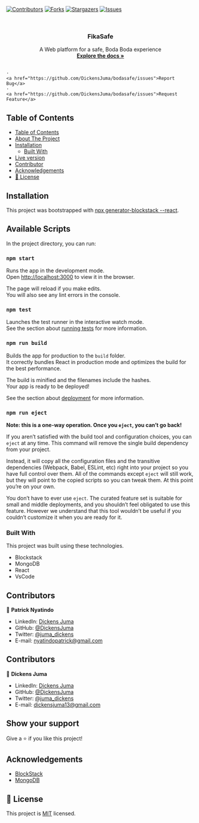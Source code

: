 
<!--
*** Thanks for checking out this README Template. If you have a suggestion that would
*** make this better, please fork the repo and create a pull request or simply open
*** an issue with the tag "enhancement".
*** Thanks again! Now go create something AMAZING! :D
-->

<!-- PROJECT SHIELDS -->
<!--
*** I'm using markdown "reference style" links for readability.
*** Reference links are enclosed in brackets [ ] instead of parentheses ( ).
*** See the bottom of this document for the declaration of the reference variables
*** for contributors-url, forks-url, etc. This is an optional, concise syntax you may use.
*** https://www.markdownguide.org/basic-syntax/#reference-style-links
-->

[![Contributors][contributors-shield]][contributors-url]
[![Forks][forks-shield]][forks-url]
[![Stargazers][stars-shield]][stars-url]
[![Issues][issues-shield]][issues-url]

<!-- PROJECT LOGO -->
<br />
<p align="center">

  <h3 align="center"> FikaSafe</h3>

  <p align="center">
    A Web platform for a safe, Boda Boda experience
    <br />
    <a href="https://github.com/DickensJuma/bodasafe"><strong>Explore the docs »</strong></a>
    <br />
    <br />

    ·
    <a href="https://github.com/DickensJuma/bodasafe/issues">Report Bug</a>
    ·
    <a href="https://github.com/DickensJuma/bodasafe/issues">Request Feature</a>
  </p>
</p>

<!-- TABLE OF CONTENTS -->

## Table of Contents

- [Table of Contents](#table-of-contents)
- [About The Project](#about-the-project)
- [Installation](#installation)
  - [Built With](#built-with)
- [Live version](#live-version)
- [Contributor](#contributor)
- [Acknowledgements](#acknowledgements)
- [📝 License](#%f0%9f%93%9d-license)

<!-- ABOUT THE PROJECT -->

## Installation
This project was bootstrapped with [ npx generator-blockstack --react](https://docs.blockstack.org/browser/hello-blockstack.html).

## Available Scripts

In the project directory, you can run:

### `npm start`

Runs the app in the development mode.<br>
Open [http://localhost:3000](http://localhost:3000) to view it in the browser.

The page will reload if you make edits.<br>
You will also see any lint errors in the console.

### `npm test`

Launches the test runner in the interactive watch mode.<br>
See the section about [running tests](https://facebook.github.io/create-react-app/docs/running-tests) for more information.

### `npm run build`

Builds the app for production to the `build` folder.<br>
It correctly bundles React in production mode and optimizes the build for the best performance.

The build is minified and the filenames include the hashes.<br>
Your app is ready to be deployed!

See the section about [deployment](https://facebook.github.io/create-react-app/docs/deployment) for more information.

### `npm run eject`

**Note: this is a one-way operation. Once you `eject`, you can’t go back!**

If you aren’t satisfied with the build tool and configuration choices, you can `eject` at any time. This command will remove the single build dependency from your project.

Instead, it will copy all the configuration files and the transitive dependencies (Webpack, Babel, ESLint, etc) right into your project so you have full control over them. All of the commands except `eject` will still work, but they will point to the copied scripts so you can tweak them. At this point you’re on your own.

You don’t have to ever use `eject`. The curated feature set is suitable for small and middle deployments, and you shouldn’t feel obligated to use this feature. However we understand that this tool wouldn’t be useful if you couldn’t customize it when you are ready for it.

### Built With

This project was built using these technologies.

- Blockstack
- MongoDB
- React
- VsCode

<!-- CONTACT -->

## Contributors

👤 **Patrick Nyatindo**

- LinkedIn: [Dickens Juma](https://www.linkedin.com/in/nyatindopatrick/)
- GitHub: [@DickensJuma](https://github.com/Patricknyatindo)
- Twitter: [@juma_dickens](https://twitter.com/patricknyatindo)
- E-mail: nyatindopatrick@gmail.com


## Contributors

👤 **Dickens Juma**

- LinkedIn: [Dickens Juma](https://www.linkedin.com/in/dickens-juma-363061182/)
- GitHub: [@DickensJuma](https://github.com/DickensJuma)
- Twitter: [@juma_dickens](https://twitter.com/juma_dickens)
- E-mail: dickensjuma13@gmail.com



## Show your support

Give a ⭐️ if you like this project!

<!-- ACKNOWLEDGEMENTS -->

## Acknowledgements

- [BlockStack](https://www.blockstack.org/)
- [MongoDB](https://www.mongodb.com/)

<!-- MARKDOWN LINKS & IMAGES -->
<!-- https://www.markdownguide.org/basic-syntax/#reference-style-links -->

[contributors-shield]: https://img.shields.io/github/contributors/DickensJuma/Newsweek.svg?style=flat-square
[contributors-url]: https://github.com/DickensJuma/bodasafe/graphs/contributors
[forks-shield]: https://img.shields.io/github/forks/DickensJuma/Newsweek.svg?style=flat-square
[forks-url]: https://github.com/DickensJuma/bodasafe/network/members
[stars-shield]: https://img.shields.io/github/stars/DickensJuma/Newsweek.svg?style=flat-square
[stars-url]: https://github.com/DickensJuma/bodasafe/stargazers
[issues-shield]: https://img.shields.io/github/issues/DickensJuma/Newsweek.svg?style=flat-square
[issues-url]: https://github.com/DickensJuma/bodasafe/issues


## 📝 License

This project is [MIT](https://opensource.org/licenses/MIT) licensed.







